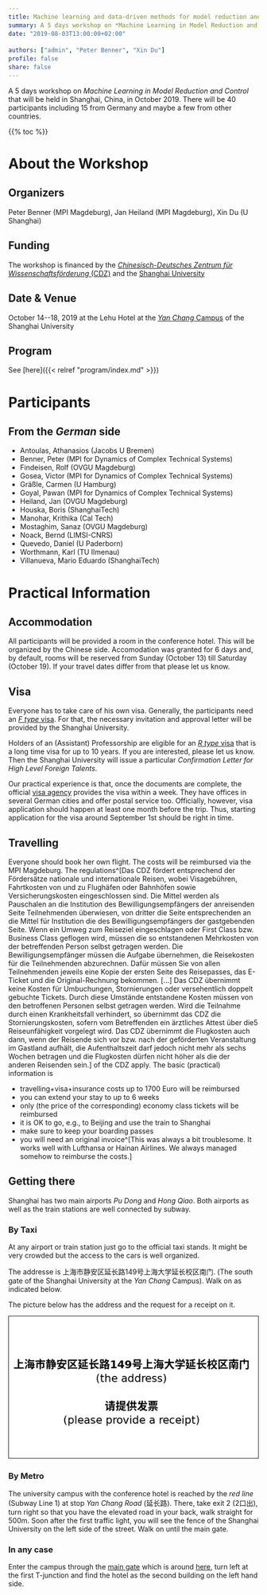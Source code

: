 ```yaml
---
title: Machine learning and data-driven methods for model reduction and control
summary: A 5 days workshop on *Machine Learning in Model Reduction and Control* that will be held in Shanghai, China, on October 14--18 (2019). There will be 40 participants including 15 from Germany and maybe a few from other countries.
date: "2019-08-03T13:00:00+02:00"

authors: ["admin", "Peter Benner", "Xin Du"]
profile: false
share: false
---
```


A 5 days workshop on *Machine Learning in Model Reduction and Control* that will be held in Shanghai, China, in October 2019. There will be 40 participants including 15 from Germany and maybe a few from other countries.

{{% toc %}}

# About the Workshop

## Organizers
Peter Benner (MPI Magdeburg), Jan Heiland (MPI Magdeburg), Xin Du (U Shanghai)
## Funding
The workshop is financed by the [*Chinesisch-Deutsches Zentrum f&uuml;r Wissenschaftsf&ouml;rderung* (CDZ)](http://sinogermanscience.dfg.nsfc.cn/de/index.html) and the [Shanghai University](http://www.shu.edu.cn/)
## Date & Venue
October 14--18, 2019 at the Lehu Hotel at the [*Yan Chang* Campus](https://en.wikipedia.org/wiki/Shanghai_University#Yanchang_Campus) of the Shanghai University
## Program
See [here]({{< relref "program/index.md" >}})

# Participants
## From the *German* side

* Antoulas, Athanasios (Jacobs U Bremen)
* Benner, Peter (MPI for Dynamics of Complex Technical Systems)
* Findeisen, Rolf (OVGU Magdeburg)
* Gosea, Victor (MPI for Dynamics of Complex Technical Systems)
* Gräßle, Carmen (U Hamburg)
* Goyal, Pawan (MPI for Dynamics of Complex Technical Systems)
* Heiland, Jan (OVGU Magdeburg)
* Houska, Boris (ShanghaiTech)
* Manohar, Krithika (Cal Tech)
* Mostaghim, Sanaz (OVGU Magdeburg)
* Noack, Bernd (LIMSI-CNRS)
* Quevedo, Daniel (U Paderborn)
* Worthmann, Karl (TU Ilmenau)
* Villanueva, Mario Eduardo (ShanghaiTech)

# Practical Information

## Accommodation
All participants will be provided a room in the conference hotel. This will be organized by the Chinese side. Accomodation was granted for 6 days and, by default, rooms will be reserved from Sunday (October 13) till Saturday (October 19). If your travel dates differ from that please let us know.

## Visa
Everyone has to take care of his own visa. Generally, the participants need an [*F type* visa](https://www.travelchinaguide.com/embassy/visa/f-visa.htm). For that, the necessary invitation and approval letter will be provided by the Shanghai University. 

Holders of an (Assistant) Professorship are eligible for an [*R type* visa](https://www.travelchinaguide.com/embassy/visa/talent.htm) that is a long time visa for up to 10 years. If you are interested, please let us know. Then the Shanghai University will issue a particular *Confirmation Letter for High Level Foreign Talents*. 

Our practical experience is that, once the documents are complete, the official [visa agency](http://www.visaforchina.org/) provides the visa within a week. They have offices in several German cities and offer postal service too. Officially, however, visa application should happen at least one month before the trip. Thus, starting application for the visa around September 1st should be right in time. 

## Travelling

Everyone should book her own flight. The costs will be reimbursed via the MPI Magdeburg. The regulations^[Das CDZ fördert entsprechend der Fördersätze nationale und internationale Reisen, wobei Visagebühren, Fahrtkosten von und zu Flughäfen oder Bahnhöfen sowie Versicherungskosten eingeschlossen sind. Die Mittel werden als Pauschalen an die Institution des Bewilligungsempfängers der anreisenden Seite Teilnehmenden überwiesen, von dritter die Seite entsprechenden an die Mittel für Institution die des Bewilligungsempfängers der gastgebenden Seite. Wenn ein Umweg zum Reiseziel eingeschlagen oder First Class bzw. Business Class geflogen wird, müssen die so entstandenen Mehrkosten von der betreffenden Person selbst getragen werden.  Die Bewilligungsempfänger müssen die Aufgabe übernehmen, die Reisekosten für die Teilnehmenden abzurechnen. Dafür müssen Sie von allen Teilnehmenden jeweils eine Kopie der ersten Seite des Reisepasses, das E-Ticket und die Original-Rechnung bekommen. [...] Das CDZ übernimmt keine Kosten für Umbuchungen, Stornierungen oder versehentlich doppelt gebuchte Tickets. Durch diese Umstände entstandene Kosten müssen von den betroffenen Personen selbst getragen werden. Wird die Teilnahme durch einen Krankheitsfall verhindert, so übernimmt das CDZ die Stornierungskosten, sofern vom Betreffenden ein ärztliches Attest über die5 Reiseunfähigkeit vorgelegt wird.  Das CDZ übernimmt die Flugkosten auch dann, wenn der Reisende sich vor bzw.  nach der geförderten Veranstaltung im Gastland aufhält, die Aufenthaltszeit darf jedoch nicht mehr als sechs Wochen betragen und die Flugkosten dürfen nicht höher als die der anderen Reisenden sein.] of the CDZ apply. The basic (practical) information is 

 * travelling+visa+insurance costs up to 1700 Euro will be reimbursed
 * you can extend your stay to up to 6 weeks
 * only (the price of the corresponding) economy class tickets will be reimbursed
 * it is OK to go, e.g., to Beijing and use the train to Shanghai
 * make sure to keep your boarding passes
 * you will need an original invoice^[This was always a bit troublesome. It works well with Lufthansa or Hainan Airlines. We always managed somehow to reimburse the costs.]

## Getting there

Shanghai has two main airports *Pu Dong* and *Hong Qiao*. Both airports as well as the train stations are well connected by subway. 

### By Taxi

At any airport or train station just go to the official taxi stands. It might be very crowded but the access to the cars is well organized.

The addresse is 上海市静安区延长路149号上海大学延长校区南门. (The south gate of the Shanghai University at the *Yan Chang* Campus). Walk on as indicated below.

The picture below has the address and the request for a receipt on it. 

![show the driver](showthetaxi.png)


### By Metro

The university campus with the conference hotel is reached by the *red line* (Subway Line 1) at stop *Yan Chang Road* (延长路). There, take exit 2 (2口出), turn right so that you have the elevated road in your back, walk straight for 500m. Soon after the first traffic light, you will see the fence of the Shanghai University on the left side of the street. Walk on until the main gate.

### In any case
Enter the campus through the [main gate](https://en.wikipedia.org/wiki/Shanghai_University#/media/File:Shanghai_Universtiry_YanChang_Gate.jpg) which is around [here](https://www.bing.com/maps?osid=521cb239-8661-47b0-8115-969f62c9047f&cp=31.272888~121.458807&lvl=19&v=2&sV=2&form=S00027), turn left at the first T-junction and find the hotel as the second building on the left hand side.
